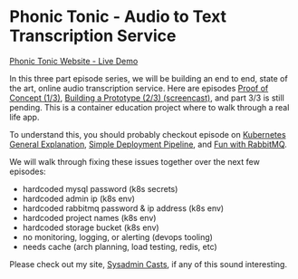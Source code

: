 # Phonic Tonic - Audio to Text Transcription Service

[Phonic Tonic Website - Live Demo](https://phonictonic.com/)

In this three part episode series, we will be building an end to end, state of the art, online audio transcription service. Here are episodes [Proof of Concept (1/3)](https://sysadmincasts.com/episodes/65-phonic-tonic-proof-of-concept-1-3), [Building a Prototype (2/3) (screencast)](https://sysadmincasts.com/episodes/66-phonic-tonic-building-a-prototype-2-3), and part 3/3 is still pending. This is a container education project where to walk through a real life app.

To understand this, you should probably checkout episode on [Kubernetes General Explanation](https://sysadmincasts.com/episodes/56-kubernetes-general-explanation), [Simple Deployment Pipeline](https://sysadmincasts.com/episodes/58-simple-deployment-pipeline), and [Fun with RabbitMQ](https://sysadmincasts.com/episodes/59-fun-with-rabbitmq).

We will walk through fixing these issues together over the next few episodes:

* hardcoded mysql password (k8s secrets)
* hardcoded admin ip (k8s env)
* hardcoded rabbitmq password & ip address (k8s env)
* hardcoded project names (k8s env)
* hardcoded storage bucket (k8s env)
* no monitoring, logging, or alerting (devops tooling)
* needs cache (arch planning, load testing, redis, etc)

Please check out my site, [Sysadmin Casts](https://sysadmincasts.com/), if any of this sound interesting.
